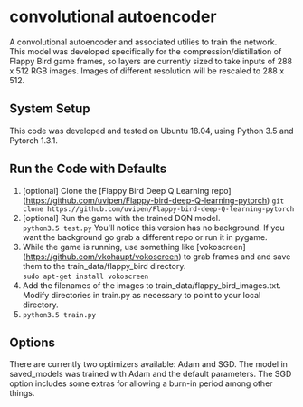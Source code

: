 # convolutional autoencoder
A convolutional autoencoder and associated utilies to train the network. This model was developed specifically for the
compression/distillation of Flappy Bird game frames, so layers are currently sized to take inputs of 288 x 512 RGB images.
Images of different resolution will be rescaled to 288 x 512.

## System Setup
This code was developed and tested on Ubuntu 18.04, using Python 3.5 and Pytorch 1.3.1.

## Run the Code with Defaults
1. [optional] Clone the [Flappy Bird Deep Q Learning repo] (https://github.com/uvipen/Flappy-bird-deep-Q-learning-pytorch)  `git clone https://github.com/uvipen/Flappy-bird-deep-Q-learning-pytorch`
2. [optional] Run the game with the trained DQN model.  
`python3.5 test.py`
You'll notice this version has no background. If you want the background go grab a different repo or run it in pygame.
3. While the game is running, use something like [vokoscreen] (https://github.com/vkohaupt/vokoscreen) to grab frames and
and save them to the train_data/flappy_bird directory.  
`sudo apt-get install vokoscreen`
4. Add the filenames of the images to train_data/flappy_bird_images.txt.
Modify directories in train.py as necessary to point to your local directory.
5. `python3.5 train.py`

## Options
There are currently two optimizers available: Adam and SGD. The model in saved_models was trained with Adam and the default
parameters. The SGD option includes some extras for allowing a burn-in period among other things.
